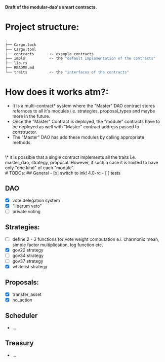 **Draft of the modular-dao's smart contracts.**

# Project structure:
```bash
.
├── Cargo.lock
├── Cargo.toml
├── contracts       <- example contracts
├── impls           <- the "default implementation of the contracts"
├── lib.rs
├── README.md
└── traits          <- the "interfaces of the contracts"
```
# How does it works atm?:
* It is a multi-contract* system where the "Master" DAO contract stores refernces to all it's modules i.e. strategies, proposal_types and maybe more in the future.
* Once the "Master" Contract is deployed, the "module" contracts have to be deployed as well with "Master" contract address passed to constructor.
* The "Master" DAO has add these modules by calling appropriate methods.
<br /> 
\* it is possible that a single contract implements all the traits i.e. master_dao, strategy, proposal. However, it such a case it is limited to have only "one kind" of each "module".
<br />
# TODOs:
## General
- [x] switch to ink! 4.0-rc
- [ ] tests

## DAO
- [x] vote delegation system
- [x] "liberum veto"
- [ ] private voting
## Strategies:
- [ ] define 2 - 3 functions for vote weight computation e.i. charmonic mean, simple factor multiplication, log function etc.
- [x] gov22 strategy
- [ ] gov34 strategy
- [ ] gov37 strategy
- [x] whitelist strategy

## Proposals:
- [x] transfer_asset
- [x] no_action

## Scheduler
* ...

## Treasury
* ...